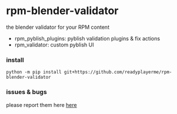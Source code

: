 # rpm-blender-validator
the blender validator for your RPM content

- rpm_pyblish_plugins: pyblish validation plugins & fix actions
- rpm_validator: custom pyblish UI

### install
```
python -m pip install git+https://github.com/readyplayerme/rpm-blender-validator
```

### issues & bugs
please report them here [here](https://github.com/readyplayerme/rpm-blender-validator/issues)
